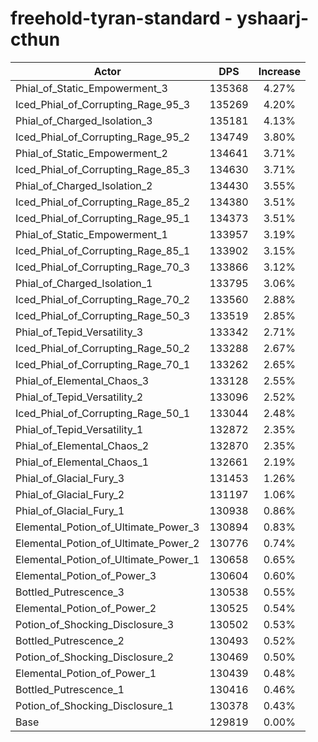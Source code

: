 # freehold-tyran-standard - yshaarj-cthun
| Actor | DPS | Increase |
|---|:---:|:---:|
|Phial_of_Static_Empowerment_3|135368|4.27%|
|Iced_Phial_of_Corrupting_Rage_95_3|135269|4.20%|
|Phial_of_Charged_Isolation_3|135181|4.13%|
|Iced_Phial_of_Corrupting_Rage_95_2|134749|3.80%|
|Phial_of_Static_Empowerment_2|134641|3.71%|
|Iced_Phial_of_Corrupting_Rage_85_3|134630|3.71%|
|Phial_of_Charged_Isolation_2|134430|3.55%|
|Iced_Phial_of_Corrupting_Rage_85_2|134380|3.51%|
|Iced_Phial_of_Corrupting_Rage_95_1|134373|3.51%|
|Phial_of_Static_Empowerment_1|133957|3.19%|
|Iced_Phial_of_Corrupting_Rage_85_1|133902|3.15%|
|Iced_Phial_of_Corrupting_Rage_70_3|133866|3.12%|
|Phial_of_Charged_Isolation_1|133795|3.06%|
|Iced_Phial_of_Corrupting_Rage_70_2|133560|2.88%|
|Iced_Phial_of_Corrupting_Rage_50_3|133519|2.85%|
|Phial_of_Tepid_Versatility_3|133342|2.71%|
|Iced_Phial_of_Corrupting_Rage_50_2|133288|2.67%|
|Iced_Phial_of_Corrupting_Rage_70_1|133262|2.65%|
|Phial_of_Elemental_Chaos_3|133128|2.55%|
|Phial_of_Tepid_Versatility_2|133096|2.52%|
|Iced_Phial_of_Corrupting_Rage_50_1|133044|2.48%|
|Phial_of_Tepid_Versatility_1|132872|2.35%|
|Phial_of_Elemental_Chaos_2|132870|2.35%|
|Phial_of_Elemental_Chaos_1|132661|2.19%|
|Phial_of_Glacial_Fury_3|131453|1.26%|
|Phial_of_Glacial_Fury_2|131197|1.06%|
|Phial_of_Glacial_Fury_1|130938|0.86%|
|Elemental_Potion_of_Ultimate_Power_3|130894|0.83%|
|Elemental_Potion_of_Ultimate_Power_2|130776|0.74%|
|Elemental_Potion_of_Ultimate_Power_1|130658|0.65%|
|Elemental_Potion_of_Power_3|130604|0.60%|
|Bottled_Putrescence_3|130538|0.55%|
|Elemental_Potion_of_Power_2|130525|0.54%|
|Potion_of_Shocking_Disclosure_3|130502|0.53%|
|Bottled_Putrescence_2|130493|0.52%|
|Potion_of_Shocking_Disclosure_2|130469|0.50%|
|Elemental_Potion_of_Power_1|130439|0.48%|
|Bottled_Putrescence_1|130416|0.46%|
|Potion_of_Shocking_Disclosure_1|130378|0.43%|
|Base|129819|0.00%|
